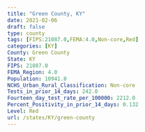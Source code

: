 ```yaml
---
title: "Green County, KY"
date: 2021-02-06
draft: false
type: county
tags: [FIPS:21087.0,FEMA:4.0,Non-core,Red]
categories: [KY]
County: Green County
State: KY
FIPS: 21087.0
FEMA_Region: 4.0
Population: 10941.0
NCHS_Urban_Rural_Classification: Non-core
Tests_in_prior_14_days: 242.0
Fourteen_day_test_rate_per_100000: 2212.0
Percent_Positivity_in_prior_14_days: 0.132
Level: Red
url: /states/KY/green-county
---
```



